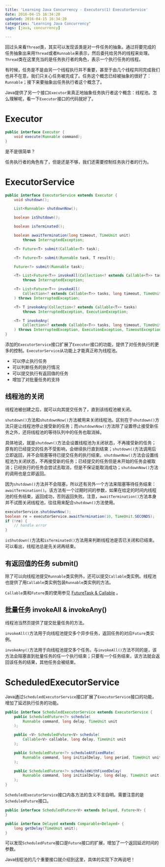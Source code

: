 ```yaml
---
title: 'Learning Java Concurrency - Executors(1) ExecutorService'
date: 2016-04-15 16:34:20
updated: 2016-04-15 16:34:20
categories: "Learning Java Concurrency"
tags: [java, concurrency]

---
```


回过头来看`Thread`类，其实可以发现该类是对一件任务的抽象。通过将要完成的任务抽象出来用`Thread`或者`Runnable`来表示，然后委托给另外的线程来处理。`Thread`类在这里充当的是任务执行者的角色，表示一个执行任务的线程。

有时候，任务是不是由另一个线程执行并不重要，甚至于由几个线程共同完成我们也并不在意，我们只关心任务被完成了。任务这个概念已经被抽象的很好了：`Runnable`；接下来要抽象出任务执行者这个概念了。

Java提供了另一个接口`Executor`来真正地抽象任务执行者这个概念：线程池。怎么理解呢，看一下`Executor`接口的代码就好了。

<!-- More -->

# Executor

```java
public interface Executor {
    void execute(Runnable command);
}
```

是不是很简单？

任务执行者的角色有了，但是还是不够，我们还需要控制任务执行者的行为。

# ExecutorService

```java
public interface ExecutorService extends Executor {
    void shutdown();

    List<Runnable> shutdownNow();

    boolean isShutdown();

    boolean isTerminated();

    boolean awaitTermination(long timeout, TimeUnit unit)
        throws InterruptedException;

    <T> Future<T> submit(Callable<T> task);

    <T> Future<T> submit(Runnable task, T result);

    Future<?> submit(Runnable task);

    <T> List<Future<T>> invokeAll(Collection<? extends Callable<T>> tasks)
        throws InterruptedException;

    <T> List<Future<T>> invokeAll(
        Collection<? extends Callable<T>> tasks, long timeout, TimeUnit unit
    ) throws InterruptedException;

    <T> T invokeAny(Collection<? extends Callable<T>> tasks)
        throws InterruptedException, ExecutionException;

    <T> T invokeAny(
        Collection<? extends Callable<T>> tasks, long timeout, TimeUnit unit
    ) throws InterruptedException, ExecutionException, TimeoutException;
}
```

添加的`ExecutorService`接口扩展了`Executor`接口的功能，提供了对任务执行的更多的控制。`ExecutorService`从功能上才能真正称为线程池。

- 可以停止执行任务
- 可以判断任务的执行情况
- 可以提交执行有返回值的任务
- 增加了对批量任务的支持

## 线程池的关闭

线程池被创建之后，就可以向其提交任务了，直到该线程池被关闭。

`shutdown()`方法和`shutdownNow()`方法被用来关闭线程池。区别在于`shutdown()`方法只是让线程池停止接受新的任务；而`shutdownNow()`方法除了设置停止接受新任务之外，还将线程池的等待队列中的任务也取消掉。

具体地说，就是`shutdown()`方法会设置线程池为关闭状态，不再接受新的任务；原有的已经提交的任务不受影响，会继续执行直到结束；`shutdown()`方法调用后立即返回，并不会阻塞等待已提交任务的执行结束。`shutdownNow()`方法会设置线程池为关闭状态，不再接受新的任务；已经提交的任务但是未开始的任务会被取消；已经执行的任务会尝试去取消，但是不保证能取消成功；`shutdownNow()`方法的调用也是立即返回。

因为`shutdown()`方法并不会阻塞，所以还有另外一个方法来阻塞等待任务结束：`awaitTermination()`。该方法有一个过期时间的参数，如果在给定的时间内线程池的任务结束，返回成功，否则返回失败。注意，`awaitTermination()`方法本身并不试图关闭线程池，往往用来配合`shutdown()`方法使用。

```java
executorService.shutdownNow();
boolean re = executorService.awaitTermination(10, TimeUnit.SECONDS);
if (!re) {
    // handle error
}
```

`isShutdown()`方法和`isTerminated()`方法用来判断线程池是否已关闭和已结束。可以看出，线程池总是先关闭再结束。

## 有返回值的任务 submit()

除了可以向线程池提交`Runnable`类实例外，还可以提交`Callable`类实例。线程池也提供了用`Callable`类实例包装`Runnable`类实例的方法。

`Callable`类和`Future`类的使用参见 [FutureTask & Callable](/2016/04/13/learning-java-concurrency-futuretask-callable/) 。

## 批量任务 invokeAll & invokeAny()

线程池当然页提供了提交批量任务的方法。

`invokeAll()`方法用于向线程池提交多个异步任务，返回任务的对应`Future`类实例。

`invokeAny()`方法用于向线程池提交多个任务。与`invokeAll()`方法不同的是，该方法会阻塞直到批量任务的任一个执行结束；只要有一个任务结束，该方法就会返回该任务的结果，其他任务会被结束。

# ScheduledExecutorService

Java通过`ScheduledExecutorService`接口扩展了`ExecutorService`接口的功能，增加了延迟执行任务的功能。

```java
public interface ScheduledExecutorService extends ExecutorService {
    public ScheduledFuture<?> schedule(
        Runnable command, long delay, TimeUnit unit
    );

    public <V> ScheduledFuture<V> schedule(
        Callable<V> callable, long delay, TimeUnit unit
    );

    public ScheduledFuture<?> scheduleAtFixedRate(
        Runnable command, long initialDelay, long period, TimeUnit unit
    );

    public ScheduledFuture<?> scheduleWithFixedDelay(
        Runnable command, long initialDelay, long delay, TimeUnit unit
    );
}
```

`ScheduledExecutorService`接口内各方法的含义不言自明。需要注意的是`ScheduledFuture`接口。

```java
public interface ScheduledFuture<V> extends Delayed, Future<V> {
}

public interface Delayed extends Comparable<Delayed> {
    long getDelay(TimeUnit unit);
}
```

可以发现`ScheduledFuture`接口是`Future`接口的扩展，增加了一个返回延迟时间的参数。

Java线程池的几个重要接口就介绍到这里，具体的实现下次再说吧！
